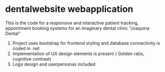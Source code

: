 # dentalwebsite webapplication


This is the code for a responsive and interactive patient tracking, appointment booking systems for an imaginary dental clinic "Joaquina Dental"

1. Project uses bootstrap for frontend styling and database connectivity is coded in .net 
2. Implementation of UX design elements is present ( Golden ratio, cognitive contrast) 
3. Logo design and userpersonas included

